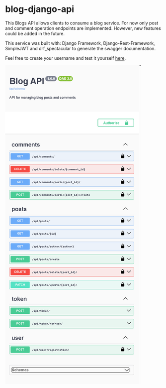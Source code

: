 # blog-django-api

This Blogs API allows clients to consume a blog service. For now only post and comment operation endpoints are implemented. However, new features could be added in the future.

This service was built with: Django Framework, Django-Rest-Framework, SimpleJWT and drf_spectacular to generate the swagger documentation.

Feel free to create your username and test it yourself [here](http://146.235.60.74:8181/api/docs/). 

![Blog API Swagger](cover.png)
